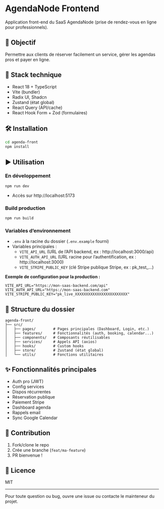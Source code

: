 # AgendaNode Frontend

Application front-end du SaaS AgendaNode (prise de rendez-vous en ligne pour professionnels).

## 🎯 Objectif

Permettre aux clients de réserver facilement un service, gérer les agendas pros et payer en ligne.

## 🚀 Stack technique

- React 18 + TypeScript
- Vite (bundler)
- Radix UI, Shadcn
- Zustand (état global)
- React Query (API/cache)
- React Hook Form + Zod (formulaires)

## 🛠️ Installation

```bash
cd agenda-front
npm install
```

## ▶️ Utilisation

### En développement

```bash
npm run dev
```

- Accès sur http://localhost:5173

### Build production

```bash
npm run build
```

### Variables d’environnement

- `.env` à la racine du dossier (`.env.example` fourni)
- Variables principales :
  - `VITE_API_URL` (URL de l’API backend, ex : http://localhost:3000/api)
  - `VITE_AUTH_API_URL` (URL racine pour l’authentification, ex : http://localhost:3000)
  - `VITE_STRIPE_PUBLIC_KEY` (clé Stripe publique Stripe, ex : pk_test_...)

**Exemple de configuration pour la production :**
```env
VITE_API_URL="https://mon-saas-backend.com/api"
VITE_AUTH_API_URL="https://mon-saas-backend.com"
VITE_STRIPE_PUBLIC_KEY="pk_live_XXXXXXXXXXXXXXXXXXXXXXXX"
```

## 📁 Structure du dossier

```
agenda-front/
├── src/
│   ├── pages/        # Pages principales (Dashboard, Login, etc.)
│   ├── features/     # Fonctionnalités (auth, booking, calendar...)
│   ├── components/   # Composants réutilisables
│   ├── services/     # Appels API (axios)
│   ├── hooks/        # Custom hooks
│   ├── store/        # Zustand (état global)
│   └── utils/        # Fonctions utilitaires
```

## ✨ Fonctionnalités principales

- Auth pro (JWT)
- Config services
- Dispos récurrentes
- Réservation publique
- Paiement Stripe
- Dashboard agenda
- Rappels email
- Sync Google Calendar

## 🤝 Contribution

1. Fork/clone le repo
2. Crée une branche (`feat/ma-feature`)
3. PR bienvenue !

## 📄 Licence

MIT

---

Pour toute question ou bug, ouvre une issue ou contacte le mainteneur du projet.

